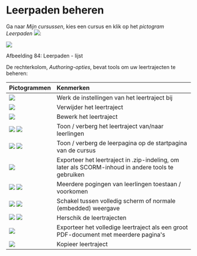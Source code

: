 # Leerpaden beheren

Ga naar _Mijn cursussen_, kies een cursus en klik op het _pictogram Leerpaden_ ![](../../.gitbook/assets/graphics36%20%283%29.png):

![](../../.gitbook/assets/graphics38%20%281%29.png)

Afbeelding 84: Leerpaden - lijst

De rechterkolom, _Authoring-opties_, bevat tools om uw leertrajecten te beheren:

| Pictogrammen | Kenmerken |
| :--- | :--- |
| ![](../../.gitbook/assets/images101%20%284%29.png) | Werk de instellingen van het leertraject bij |
| ![](../../.gitbook/assets/images102%20%287%29.png) | Verwijder het leertraject |
| ![](../../.gitbook/assets/graphics37%20%284%29.png) | Bewerk het leertraject |
| ![](../../.gitbook/assets/images104%20%286%29.png) ![](../../.gitbook/assets/images105%20%286%29.png) | Toon / verberg het leertraject van/naar leerlingen |
| ![](../../.gitbook/assets/images106%20%286%29.png) ![](../../.gitbook/assets/images107%20%286%29.png) | Toon / verberg de leerpagina op de startpagina van de cursus |
| ![](../../.gitbook/assets/images108%20%287%29.png) | Exporteer het leertraject in .zip-indeling, om later als SCORM-inhoud in andere tools te gebruiken |
| ![](../../.gitbook/assets/images109%20%286%29.png) ![](../../.gitbook/assets/images110%20%286%29.png) | Meerdere pogingen van leerlingen toestaan / voorkomen |
| ![](../../.gitbook/assets/graphics362%20%283%29.png) ![](../../.gitbook/assets/images111%20%286%29.png) | Schakel tussen volledig scherm of normale \(embedded\) weergave |
| ![](../../.gitbook/assets/graphics39%20%283%29.png) ![](../../.gitbook/assets/graphics42%20%283%29.png) | Herschik de leertrajecten |
| ![](../../.gitbook/assets/images114%20%287%29.png) | Exporteer het volledige leertraject als een groot PDF-document met meerdere pagina's |
| ![](../../.gitbook/assets/graphics40%20%284%29.png) | Kopieer leertraject |

